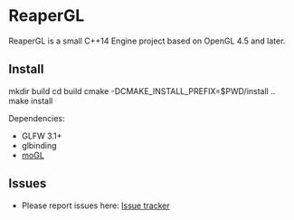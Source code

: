 # ReaperGL

ReaperGL is a small C++14 Engine project based on OpenGL 4.5 and later.

## Install

mkdir build
cd build
cmake -DCMAKE_INSTALL_PREFIX=$PWD/install ..
make install

Dependencies:
- GLFW 3.1+
- glbinding
- [moGL](https://github.com/Ryp/moGL)

## Issues

* Please report issues here: [Issue tracker](https://github.com/Ryp/ReaperGL/issues/new)
